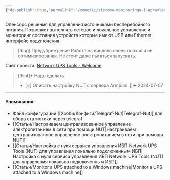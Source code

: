 ```yaml
---
{"dg-publish":true,"permalink":"/zametki/sistema-monitoringa-i-upravleniya-ibp-network-ups-tools/","created":"2024-07-03 22:06","updated":"2024-09-03T16:35:55+03:00"}
---
```


Опенсорс решения для управления источниками бесперебойного питания. Позволяет выполнять сетевое и локальное управление и мониторинг состояния устройств которые имеют USB или Ethernet интерфейс подключения.

> [!bug] Предупреждение
> Работа на виндовс очень плохая и не оптимизированая. Не стоит даже пытаться запускать.

Сайт проекта: [Network UPS Tools - Welcome](https://networkupstools.org/)

> [!hint]+ Надо сделать
> - [<] Описать настройку NUT с сервера Armbian 🔽 ➕ 2024-07-07

---
#### Упоминания:
- Файл конфигурации [[Хобби/Конфиги/Telegraf-Nut\|Telegraf-Nut]] для сбора статистики через telegraf 
- [[Статьи/Настраиваем централизованное управление электропитанием в сети при помощи NUT\|Настраиваем централизованное управление электропитанием в сети при помощи NUT]]
- [[Статьи/Настройка с нуля сервиса управления ИБП Network UPS Tools (NUT) для управления локально подключенным ИБП\|Настройка с нуля сервиса управления ИБП Network UPS Tools (NUT) для управления локально подключенным ИБП]]
- [[Статьи/Monitor a UPS attached to a Windows machine\|Monitor a UPS attached to a Windows machine]]